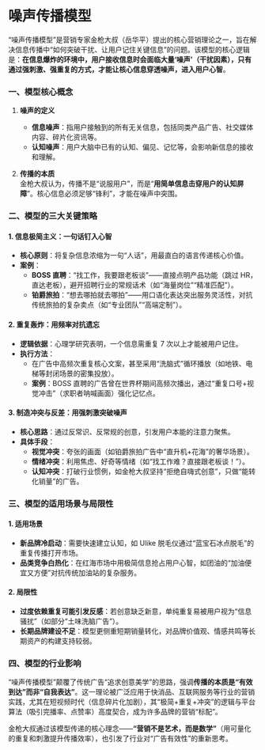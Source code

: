 # 噪声传播模型

“噪声传播模型”是营销专家金枪大叔（岳华平）提出的核心营销理论之一，旨在解决信息传播中“如何突破干扰、让用户记住关键信息”的问题。该模型的核心逻辑是：**在信息爆炸的环境中，用户接收信息时会面临大量‘噪声’（干扰因素），只有通过强刺激、强重复的方式，才能让核心信息穿透噪声，进入用户心智**。

### **一、模型核心概念**

1. **噪声的定义**

   - **信息噪声**：指用户接触到的所有无关信息，包括同类产品广告、社交媒体内容、碎片化资讯等。
   - **认知噪声**：用户大脑中已有的认知、偏见、记忆等，会影响新信息的接收和理解。

2. **传播的本质**  
   金枪大叔认为，传播不是“说服用户”，而是“**用简单信息击穿用户的认知屏障**”。核心信息必须足够“锋利”，才能在噪声中突围。

### **二、模型的三大关键策略**

#### 1. **信息极简主义：一句话钉入心智**

- **核心原则**：将复杂信息浓缩为一句“人话”，用最直白的语言传递核心价值。
- **案例**：
  - **BOSS 直聘**：“找工作，我要跟老板谈”——直接点明产品功能（跳过 HR，直达老板），避开招聘行业的常规话术（如“海量岗位”“精准匹配”）。
  - **铂爵旅拍**：“想去哪拍就去哪拍”——用口语化表达突出服务灵活性，对抗传统旅拍的复杂卖点（如“专业团队”“高端定制”）。

#### 2. **重复轰炸：用频率对抗遗忘**

- **逻辑依据**：心理学研究表明，一个信息需重复 7 次以上才能被用户记住。
- **执行方法**：
  - 在广告中高频次重复核心文案，甚至采用“洗脑式”循环播放（如地铁、电梯等封闭场景的密集投放）。
  - **案例**：BOSS 直聘的广告曾在世界杯期间高频次播出，通过“重复口号+视觉冲击”（求职者呐喊画面）强化记忆点。

#### 3. **制造冲突与反差：用强刺激突破噪声**

- **核心思路**：通过反常识、反常规的创意，引发用户本能的注意力聚焦。
- **具体手段**：
  - **视觉冲突**：夸张的画面（如铂爵旅拍广告中“直升机+花海”的奢华场景）。
  - **情绪冲突**：利用焦虑、好奇等情绪（如“找工作难？直接跟老板谈！”）。
  - **认知冲突**：打破行业惯例，如金枪大叔坚持“拒绝自嗨式创意”，只做“能转化销量”的广告。

### **三、模型的适用场景与局限性**

#### 1. **适用场景**

- **新品牌冷启动**：需要快速建立认知，如 Ulike 脱毛仪通过“蓝宝石冰点脱毛”的重复传播打开市场。
- **品类竞争白热化**：在红海市场中用极简信息抢占用户心智，如团油的“加油便宜又方便”对抗传统加油站的复杂服务。

#### 2. **局限性**

- **过度依赖重复可能引发反感**：若创意缺乏新意，单纯重复易被用户视为“信息骚扰”（如部分“土味洗脑广告”）。
- **长期品牌建设不足**：模型更侧重短期销量转化，对品牌价值观、情感共鸣等长期资产的构建支持较弱。

### **四、模型的行业影响**

“噪声传播模型”颠覆了传统广告“追求创意美学”的思路，强调**传播的本质是“有效到达”而非“自我表达”**。这一理论被广泛应用于快消品、互联网服务等行业的营销实践，尤其在短视频时代（信息碎片化加剧），其“极简+重复+冲突”的逻辑与平台算法（吸引完播率、点赞率）高度契合，成为许多品牌的营销“标配”。

金枪大叔通过该模型传递的核心理念——**“营销不是艺术，而是数学”**（用可量化的重复和刺激提升传播效率），也引发了行业对“广告有效性”的重新思考。
